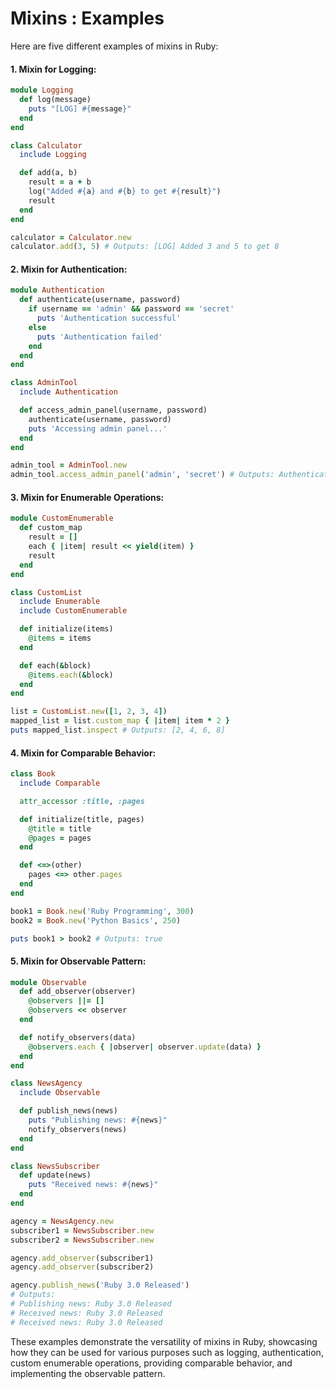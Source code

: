 # Mixins : Examples

Here are five different examples of mixins in Ruby:

#### **1. Mixin for Logging:**
```ruby
module Logging
  def log(message)
    puts "[LOG] #{message}"
  end
end

class Calculator
  include Logging

  def add(a, b)
    result = a + b
    log("Added #{a} and #{b} to get #{result}")
    result
  end
end

calculator = Calculator.new
calculator.add(3, 5) # Outputs: [LOG] Added 3 and 5 to get 8
```

#### **2. Mixin for Authentication:**
```ruby
module Authentication
  def authenticate(username, password)
    if username == 'admin' && password == 'secret'
      puts 'Authentication successful'
    else
      puts 'Authentication failed'
    end
  end
end

class AdminTool
  include Authentication

  def access_admin_panel(username, password)
    authenticate(username, password)
    puts 'Accessing admin panel...'
  end
end

admin_tool = AdminTool.new
admin_tool.access_admin_panel('admin', 'secret') # Outputs: Authentication successful, Accessing admin panel...
```

#### **3. Mixin for Enumerable Operations:**
```ruby
module CustomEnumerable
  def custom_map
    result = []
    each { |item| result << yield(item) }
    result
  end
end

class CustomList
  include Enumerable
  include CustomEnumerable

  def initialize(items)
    @items = items
  end

  def each(&block)
    @items.each(&block)
  end
end

list = CustomList.new([1, 2, 3, 4])
mapped_list = list.custom_map { |item| item * 2 }
puts mapped_list.inspect # Outputs: [2, 4, 6, 8]
```

#### **4. Mixin for Comparable Behavior:**
```ruby
class Book
  include Comparable

  attr_accessor :title, :pages

  def initialize(title, pages)
    @title = title
    @pages = pages
  end

  def <=>(other)
    pages <=> other.pages
  end
end

book1 = Book.new('Ruby Programming', 300)
book2 = Book.new('Python Basics', 250)

puts book1 > book2 # Outputs: true
```

#### **5. Mixin for Observable Pattern:**
```ruby
module Observable
  def add_observer(observer)
    @observers ||= []
    @observers << observer
  end

  def notify_observers(data)
    @observers.each { |observer| observer.update(data) }
  end
end

class NewsAgency
  include Observable

  def publish_news(news)
    puts "Publishing news: #{news}"
    notify_observers(news)
  end
end

class NewsSubscriber
  def update(news)
    puts "Received news: #{news}"
  end
end

agency = NewsAgency.new
subscriber1 = NewsSubscriber.new
subscriber2 = NewsSubscriber.new

agency.add_observer(subscriber1)
agency.add_observer(subscriber2)

agency.publish_news('Ruby 3.0 Released')
# Outputs:
# Publishing news: Ruby 3.0 Released
# Received news: Ruby 3.0 Released
# Received news: Ruby 3.0 Released
```

These examples demonstrate the versatility of mixins in Ruby, showcasing how they can be used for various purposes such as logging, authentication, custom enumerable operations, providing comparable behavior, and implementing the observable pattern.

